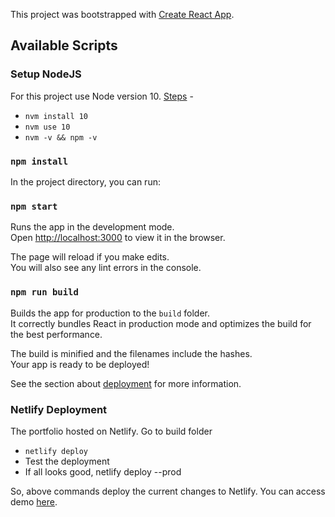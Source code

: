 This project was bootstrapped with [Create React App](https://github.com/facebook/create-react-app).

## Available Scripts

### Setup NodeJS
For this project use Node version 10. [Steps](https://sukiphan.medium.com/how-to-install-nvm-node-version-manager-on-macos-d9fe432cc7db) - 
- `nvm install 10`
- `nvm use 10`
- `nvm -v && npm -v`

### `npm install` 

In the project directory, you can run: 

### `npm start`

Runs the app in the development mode.<br />
Open [http://localhost:3000](http://localhost:3000) to view it in the browser.

The page will reload if you make edits.<br />
You will also see any lint errors in the console.

### `npm run build`

Builds the app for production to the `build` folder.<br />
It correctly bundles React in production mode and optimizes the build for the best performance.

The build is minified and the filenames include the hashes.<br />
Your app is ready to be deployed!

See the section about [deployment](https://www.netlify.com/blog/2016/07/22/deploy-react-apps-in-less-than-30-seconds/) for more information.

### Netlify Deployment 

The portfolio hosted on Netlify. Go to build folder
- `netlify deploy` 
- Test the deployment
- If all looks good, netlify deploy --prod

So, above commands deploy the current changes to Netlify. You can access demo [here](https://keyulpatel.com/).